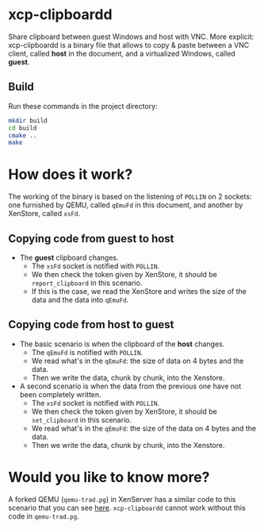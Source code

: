 # xcp-clipboardd

Share clipboard between guest Windows and host with VNC.
More explicit: xcp-clipboardd is a binary file that allows to copy & paste between a VNC client, called **host** in the document, and a virtualized Windows, called **guest**.

## Build

Run these commands in the project directory:

```bash
mkdir build
cd build
cmake ..
make
```

# How does it work?

The working of the binary is based on the listening of `POLLIN` on 2 sockets: one furnished by QEMU, called `qEmuFd` in this document, and another by XenStore, called `xsFd`.

## Copying code from guest to host

* The **guest** clipboard changes.
    * The `xsFd` socket is notified with `POLLIN`.
    * We then check the token given by XenStore, it should be `report_clipboard` in this scenario.
    * If this is the case, we read the XenStore and writes the size of the data and the data into `qEmuFd`.

## Copying code from host to guest

* The basic scenario is when the clipboard of the **host** changes.
    * The `qEmuFd` is notified with `POLLIN`.
    * We read what's in the `qEmuFd`: the size of data on 4 bytes and the data.
    * Then we write the data, chunk by chunk, into the Xenstore.
* A second scenario is when the data from the previous one have not been completely written.
    * The `xsFd` socket is notified with `POLLIN`.
    * We then check the token given by XenStore, it should be `set_clipboard` in this scenario.
    * We read what's in the `qEmuFd`: the size of the data on 4 bytes and the data.
    * Then we write the data, chunk by chunk, into the Xenstore.

# Would you like to know more?

A forked QEMU (`qemu-trad.pg`) in XenServer has a similar code to this scenario that you can see [here](https://github.com/xenserver/qemu-trad.pg/blob/0c3bd1feb0b8efff6fc592ee8b5c06a25ebbcff4/master/vnc_clipboard.patch). `xcp-clipboardd` cannot work without this code in `qemu-trad.pg`.

